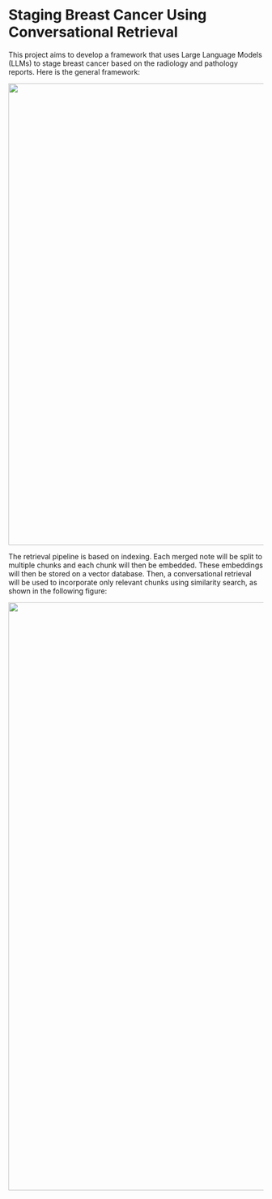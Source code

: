 # Staging Breast Cancer Using Conversational Retrieval
This project aims to develop a framework that uses Large Language Models (LLMs) to stage breast cancer based on the radiology and pathology reports. Here is the general framework:
<p align="center">
  <img src="https://github.com/laithomari/breast_cancer_staging/assets/54318618/8f03600a-4caf-4d8b-ba10-3045d7f93a45.png" width="725" height="910" />
</p>
The retrieval pipeline is based on indexing. Each merged note will be split to multiple chunks and each chunk will then be embedded. These embeddings will then be stored on a vector database. Then, a conversational retrieval will be used to incorporate only relevant chunks using similarity search, as shown in the following figure: 
<p align="center">
  <img src="https://github.com/laithomari/breast_cancer_staging/assets/54318618/f13961f6-7002-41e2-ac3b-781d42444761.png" width="725" height="1159" />

